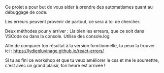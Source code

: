 Ce projet a pour but de vous aider à prendre des automatismes quant au débuggage de code.

Les erreurs peuvent provenir de partout, ce sera à toi de chercher.

Deux méthodes pour y arriver :
Lis bien les erreurs, que ce soit dans VSCode ou dans la console.
Utilise des console.log

Afin de comparer ton résultat à la version fonctionnelle, tu peux la trouver ici :
https://lydiepluvinage.github.io/react-errors/

Si tu as fini ce workshop et que tu veux améliorer le css et me le soumettre, c'est avec un grand plaisir, ton heure est arrivée !
